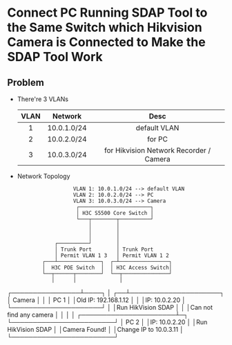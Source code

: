# Connect PC Running SDAP Tool to the Same Switch which Hikvision Camera is Connected to Make the SDAP Tool Work

## Problem
* There're 3 VLANs

  | VLAN | Network | Desc |
  | :--: | :--: | :--: |
  | 1 | 10.0.1.0/24 | default VLAN |
  | 2 | 10.0.2.0/24 | for PC |
  | 3 | 10.0.3.0/24 | for Hikvision Network Recorder / Camera |

* Network Topology

                        VLAN 1: 10.0.1.0/24 --> default VLAN
                        VLAN 2: 10.0.2.0/24 --> PC
                        VLAN 3: 10.0.3.0/24 --> Camera
                         ┌───────────────────────┐
                         │ H3C S5500 Core Switch │
                         └───┬────────┬──────────┘
                             │        │
                             │        │
                             │        │
                  ┌──────────┘        │
                  │ Trunk Port        │ Trunk Port
                  │ Permit VLAN 1 3   │ Permit VLAN 1 2
              ┌───┴──────────────┐  ┌─┴────────────────┐
              │  H3C POE Switch  │  │ H3C Access Switch│
              └──┬──────┬────────┘  └──┬───────────────┘
                 │      │              │
┌────────────────┴────┐ │           ┌──┴─────────────────────┐
│       Camera        │ │           │ PC 1                   │
│Old IP: 192.168.1.12 │ │           │IP: 10.0.2.20           │
└─────────────────────┘ │           │Run HikVision SDAP      │
                        │           │Can not find any camera │
                        │           │                        │
 ┌──────────────────────┴─┐         └────────────────────────┘
 │ PC 2                   │
 │IP: 10.0.2.20           │
 │Run HikVision SDAP      │
 │Camera Found!           │
 │Change IP to 10.0.3.11  │
 └────────────────────────┘
